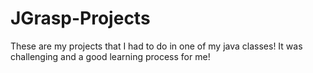 # JGrasp-Projects
These are my projects that I had to do in one of my java classes! It was challenging and a good learning process for me!
